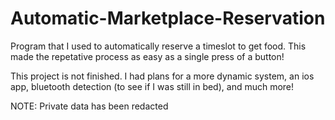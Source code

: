 # Automatic-Marketplace-Reservation

Program that I used to automatically reserve a timeslot to get food. This made the repetative process as easy as a single press of a button!

This project is not finished. I had plans for a more dynamic system, an ios app, bluetooth detection (to see if I was still in bed), and much more!

NOTE: Private data has been redacted
